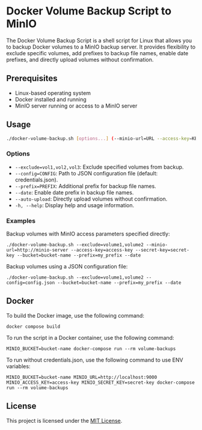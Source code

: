 # Docker Volume Backup Script to MinIO

The Docker Volume Backup Script is a shell script for Linux that allows you to backup Docker volumes to a MinIO backup server. It provides flexibility to exclude specific volumes, add prefixes to backup file names, enable date prefixes, and directly upload volumes without confirmation.

## Prerequisites

- Linux-based operating system
- Docker installed and running
- MinIO server running or access to a MinIO server

## Usage

```bash
./docker-volume-backup.sh [options...] (--minio-url=URL --access-key=KEY --secret-key=KEY --bucket=BUCKET | --config=CONFIG --bucket=BUCKET)
```

### Options

- `--exclude=vol1,vol2,vol3`: Exclude specified volumes from backup.
- `--config=CONFIG`: Path to JSON configuration file (default: credentials.json).
- `--prefix=PREFIX`: Additional prefix for backup file names.
- `--date`: Enable date prefix in backup file names.
- `--auto-upload`: Directly upload volumes without confirmation.
- `-h, --help`: Display help and usage information.

### Examples

Backup volumes with MinIO access parameters specified directly:
```
./docker-volume-backup.sh --exclude=volume1,volume2 --minio-url=http://minio-server --access-key=access-key --secret-key=secret-key --bucket=bucket-name --prefix=my_prefix --date
```

Backup volumes using a JSON configuration file:

```
./docker-volume-backup.sh --exclude=volume1,volume2 --config=config.json --bucket=bucket-name --prefix=my_prefix --date
```

## Docker

To build the Docker image, use the following command:
```
docker compose build
```

To run the script in a Docker container, use the following command:
```
MINIO_BUCKET=bucket-name docker-compose run --rm volume-backups
```

To run without credentials.json, use the following command to use ENV variables:
```
MINIO_BUCKET=bucket-name MINIO_URL=http://localhost:9000 MINIO_ACCESS_KEY=access-key MINIO_SECRET_KEY=secret-key docker-compose run --rm volume-backups
```

## License

This project is licensed under the [MIT License](LICENSE).
